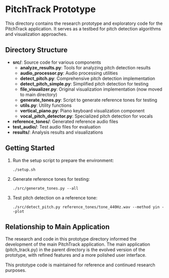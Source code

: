 # PitchTrack Prototype

This directory contains the research prototype and exploratory code for the PitchTrack application. It serves as a testbed for pitch detection algorithms and visualization approaches.

## Directory Structure

- **src/**: Source code for various components
  - **analyze_results.py**: Tools for analyzing pitch detection results
  - **audio_processor.py**: Audio processing utilities
  - **detect_pitch.py**: Comprehensive pitch detection implementation
  - **detect_pitch_simple.py**: Simplified pitch detection for testing
  - **file_visualizer.py**: Original visualization implementation (now moved to main directory)
  - **generate_tones.py**: Script to generate reference tones for testing
  - **utils.py**: Utility functions
  - **vertical_piano.py**: Piano keyboard visualization component
  - **vocal_pitch_detector.py**: Specialized pitch detection for vocals
- **reference_tones/**: Generated reference audio files
- **test_audio/**: Test audio files for evaluation
- **results/**: Analysis results and visualizations

## Getting Started

1. Run the setup script to prepare the environment:
   ```
   ./setup.sh
   ```

2. Generate reference tones for testing:
   ```
   ./src/generate_tones.py --all
   ```

3. Test pitch detection on a reference tone:
   ```
   ./src/detect_pitch.py reference_tones/tone_440Hz.wav --method yin --plot
   ```

## Relationship to Main Application

The research and code in this prototype directory informed the development of the main PitchTrack application. The main application (pitch_track.py) in the parent directory is the evolved version of the prototype, with refined features and a more polished user interface.

This prototype code is maintained for reference and continued research purposes.
